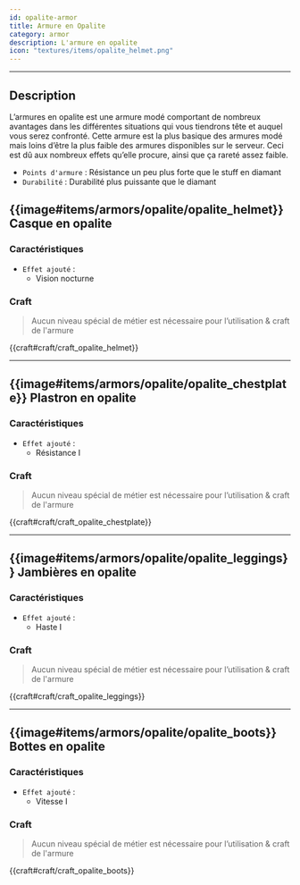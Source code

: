 ```yaml
---
id: opalite-armor
title: Armure en Opalite
category: armor
description: L'armure en opalite 
icon: "textures/items/opalite_helmet.png"
---
```

___

## Description 

L’armures en opalite est une armure modé comportant de nombreux avantages dans les différentes situations qui vous tiendrons tête et auquel vous serez confronté. 
Cette armure est la plus basique des armures modé mais loins d’être la plus faible des armures disponibles sur le serveur. 
Ceci est dû aux nombreux effets qu’elle procure, ainsi que ça rareté assez faible.

- ``Points d'armure`` : Résistance un peu plus forte que le stuff en diamant
- ``Durabilité`` : Durabilité plus puissante que le diamant

## {{image#items/armors/opalite/opalite_helmet}} Casque en opalite

### Caractéristiques

- ``Effet ajouté`` : 
    * Vision nocturne

### Craft 

> Aucun niveau spécial de métier est nécessaire pour l’utilisation & craft de l'armure

{{craft#craft/craft_opalite_helmet}} 

---

## {{image#items/armors/opalite/opalite_chestplate}} Plastron en opalite

### Caractéristiques

- ``Effet ajouté`` : 
    * Résistance I

### Craft 

> Aucun niveau spécial de métier est nécessaire pour l’utilisation & craft de l'armure

{{craft#craft/craft_opalite_chestplate}} 

---

## {{image#items/armors/opalite/opalite_leggings}} Jambières en opalite

### Caractéristiques

- ``Effet ajouté`` : 
    * Haste I

### Craft 

> Aucun niveau spécial de métier est nécessaire pour l’utilisation & craft de l'armure

{{craft#craft/craft_opalite_leggings}} 

---

## {{image#items/armors/opalite/opalite_boots}} Bottes en opalite

### Caractéristiques

- ``Effet ajouté`` : 
    * Vitesse I

### Craft 

> Aucun niveau spécial de métier est nécessaire pour l’utilisation & craft de l'armure

{{craft#craft/craft_opalite_boots}} 
